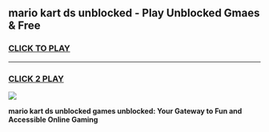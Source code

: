 
## mario kart ds unblocked - Play Unblocked Gmaes & Free
<h3>
<a href="https://news.freeplayer.one?title=mario_kart_ds_unblocked&ref=16F">CLICK TO PLAY</a></h3>
<hr>

<h3>
<a href="https://news.freeplayer.one?title=mario_kart_ds_unblocked&ref=16F">CLICK 2 PLAY</a>
  
</h3>

<a href="https://news.freeplayer.one?title=mario_kart_ds_unblocked&ref=16F/"><img src="https://clearcache.store/games.png"></a>


**mario kart ds unblocked games unblocked: Your Gateway to Fun and Accessible Online Gaming**
